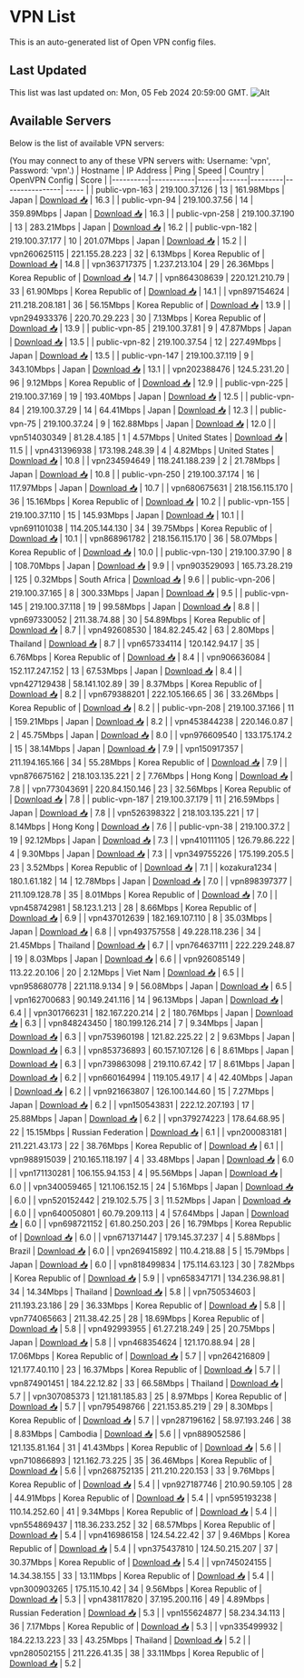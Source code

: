 # VPN List

This is an auto-generated list of Open VPN config files.

## Last Updated

This list was last updated on: Mon, 05 Feb 2024 20:59:00 GMT.
![Alt](https://repobeats.axiom.co/api/embed/186b98318ef1479477931607c1ad7d823f12451f.svg "Repobeats analytics image")

## Available Servers

Below is the list of available VPN servers:

(You may connect to any of these VPN servers with: Username: 'vpn', Password: 'vpn'.)
| Hostname | IP Address | Ping | Speed | Country | OpenVPN Config | Score |
|----------|------------|------|-------|---------|----------------| ----- |
| public-vpn-163 | 219.100.37.126 | 13 | 161.98Mbps | Japan | [Download 📥](./configs/server_0_JP.ovpn) | 16.3 |
| public-vpn-94 | 219.100.37.56 | 14 | 359.89Mbps | Japan | [Download 📥](./configs/server_1_JP.ovpn) | 16.3 |
| public-vpn-258 | 219.100.37.190 | 13 | 283.21Mbps | Japan | [Download 📥](./configs/server_2_JP.ovpn) | 16.2 |
| public-vpn-182 | 219.100.37.177 | 10 | 201.07Mbps | Japan | [Download 📥](./configs/server_3_JP.ovpn) | 15.2 |
| vpn260625115 | 221.155.28.223 | 32 | 6.13Mbps | Korea Republic of | [Download 📥](./configs/server_4_KR.ovpn) | 14.8 |
| vpn363717375 | 1.237.213.104 | 29 | 26.36Mbps | Korea Republic of | [Download 📥](./configs/server_5_KR.ovpn) | 14.7 |
| vpn864308639 | 220.121.210.79 | 33 | 61.90Mbps | Korea Republic of | [Download 📥](./configs/server_6_KR.ovpn) | 14.1 |
| vpn897154624 | 211.218.208.181 | 36 | 56.15Mbps | Korea Republic of | [Download 📥](./configs/server_7_KR.ovpn) | 13.9 |
| vpn294933376 | 220.70.29.223 | 30 | 7.13Mbps | Korea Republic of | [Download 📥](./configs/server_8_KR.ovpn) | 13.9 |
| public-vpn-85 | 219.100.37.81 | 9 | 47.87Mbps | Japan | [Download 📥](./configs/server_9_JP.ovpn) | 13.5 |
| public-vpn-82 | 219.100.37.54 | 12 | 227.49Mbps | Japan | [Download 📥](./configs/server_10_JP.ovpn) | 13.5 |
| public-vpn-147 | 219.100.37.119 | 9 | 343.10Mbps | Japan | [Download 📥](./configs/server_11_JP.ovpn) | 13.1 |
| vpn202388476 | 124.5.231.20 | 96 | 9.12Mbps | Korea Republic of | [Download 📥](./configs/server_12_KR.ovpn) | 12.9 |
| public-vpn-225 | 219.100.37.169 | 19 | 193.40Mbps | Japan | [Download 📥](./configs/server_13_JP.ovpn) | 12.5 |
| public-vpn-84 | 219.100.37.29 | 14 | 64.41Mbps | Japan | [Download 📥](./configs/server_14_JP.ovpn) | 12.3 |
| public-vpn-75 | 219.100.37.24 | 9 | 162.88Mbps | Japan | [Download 📥](./configs/server_15_JP.ovpn) | 12.0 |
| vpn514030349 | 81.28.4.185 | 1 | 4.57Mbps | United States | [Download 📥](./configs/server_16_US.ovpn) | 11.5 |
| vpn431396938 | 173.198.248.39 | 4 | 4.82Mbps | United States | [Download 📥](./configs/server_17_US.ovpn) | 10.8 |
| vpn234594649 | 118.241.188.239 | 2 | 21.78Mbps | Japan | [Download 📥](./configs/server_18_JP.ovpn) | 10.8 |
| public-vpn-250 | 219.100.37.174 | 16 | 117.97Mbps | Japan | [Download 📥](./configs/server_19_JP.ovpn) | 10.7 |
| vpn680675631 | 218.156.115.170 | 36 | 15.16Mbps | Korea Republic of | [Download 📥](./configs/server_20_KR.ovpn) | 10.2 |
| public-vpn-155 | 219.100.37.110 | 15 | 145.93Mbps | Japan | [Download 📥](./configs/server_21_JP.ovpn) | 10.1 |
| vpn691101038 | 114.205.144.130 | 34 | 39.75Mbps | Korea Republic of | [Download 📥](./configs/server_22_KR.ovpn) | 10.1 |
| vpn868961782 | 218.156.115.170 | 36 | 58.07Mbps | Korea Republic of | [Download 📥](./configs/server_23_KR.ovpn) | 10.0 |
| public-vpn-130 | 219.100.37.90 | 8 | 108.70Mbps | Japan | [Download 📥](./configs/server_24_JP.ovpn) | 9.9 |
| vpn903529093 | 165.73.28.219 | 125 | 0.32Mbps | South Africa | [Download 📥](./configs/server_25_ZA.ovpn) | 9.6 |
| public-vpn-206 | 219.100.37.165 | 8 | 300.33Mbps | Japan | [Download 📥](./configs/server_26_JP.ovpn) | 9.5 |
| public-vpn-145 | 219.100.37.118 | 19 | 99.58Mbps | Japan | [Download 📥](./configs/server_27_JP.ovpn) | 8.8 |
| vpn697330052 | 211.38.74.88 | 30 | 54.89Mbps | Korea Republic of | [Download 📥](./configs/server_28_KR.ovpn) | 8.7 |
| vpn492608530 | 184.82.245.42 | 63 | 2.80Mbps | Thailand | [Download 📥](./configs/server_29_TH.ovpn) | 8.7 |
| vpn657334114 | 120.142.94.17 | 35 | 6.76Mbps | Korea Republic of | [Download 📥](./configs/server_30_KR.ovpn) | 8.4 |
| vpn906636084 | 152.117.247.152 | 13 | 67.53Mbps | Japan | [Download 📥](./configs/server_31_JP.ovpn) | 8.4 |
| vpn427129438 | 58.141.102.89 | 39 | 8.37Mbps | Korea Republic of | [Download 📥](./configs/server_32_KR.ovpn) | 8.2 |
| vpn679388201 | 222.105.166.65 | 36 | 33.26Mbps | Korea Republic of | [Download 📥](./configs/server_33_KR.ovpn) | 8.2 |
| public-vpn-208 | 219.100.37.166 | 11 | 159.21Mbps | Japan | [Download 📥](./configs/server_34_JP.ovpn) | 8.2 |
| vpn453844238 | 220.146.0.87 | 2 | 45.75Mbps | Japan | [Download 📥](./configs/server_35_JP.ovpn) | 8.0 |
| vpn976609540 | 133.175.174.2 | 15 | 38.14Mbps | Japan | [Download 📥](./configs/server_36_JP.ovpn) | 7.9 |
| vpn150917357 | 211.194.165.166 | 34 | 55.28Mbps | Korea Republic of | [Download 📥](./configs/server_37_KR.ovpn) | 7.9 |
| vpn876675162 | 218.103.135.221 | 2 | 7.76Mbps | Hong Kong | [Download 📥](./configs/server_38_HK.ovpn) | 7.8 |
| vpn773043691 | 220.84.150.146 | 23 | 32.56Mbps | Korea Republic of | [Download 📥](./configs/server_39_KR.ovpn) | 7.8 |
| public-vpn-187 | 219.100.37.179 | 11 | 216.59Mbps | Japan | [Download 📥](./configs/server_40_JP.ovpn) | 7.8 |
| vpn526398322 | 218.103.135.221 | 17 | 8.14Mbps | Hong Kong | [Download 📥](./configs/server_41_HK.ovpn) | 7.6 |
| public-vpn-38 | 219.100.37.2 | 19 | 92.12Mbps | Japan | [Download 📥](./configs/server_42_JP.ovpn) | 7.3 |
| vpn410111105 | 126.79.86.222 | 4 | 9.30Mbps | Japan | [Download 📥](./configs/server_43_JP.ovpn) | 7.3 |
| vpn349755226 | 175.199.205.5 | 23 | 3.52Mbps | Korea Republic of | [Download 📥](./configs/server_44_KR.ovpn) | 7.1 |
| kozakura1234 | 180.1.61.182 | 14 | 12.78Mbps | Japan | [Download 📥](./configs/server_45_JP.ovpn) | 7.0 |
| vpn898397377 | 211.109.128.78 | 35 | 8.01Mbps | Korea Republic of | [Download 📥](./configs/server_46_KR.ovpn) | 7.0 |
| vpn458742981 | 58.123.1.213 | 28 | 8.66Mbps | Korea Republic of | [Download 📥](./configs/server_47_KR.ovpn) | 6.9 |
| vpn437012639 | 182.169.107.110 | 8 | 35.03Mbps | Japan | [Download 📥](./configs/server_48_JP.ovpn) | 6.8 |
| vpn493757558 | 49.228.118.236 | 34 | 21.45Mbps | Thailand | [Download 📥](./configs/server_49_TH.ovpn) | 6.7 |
| vpn764637111 | 222.229.248.87 | 19 | 8.03Mbps | Japan | [Download 📥](./configs/server_50_JP.ovpn) | 6.6 |
| vpn926085149 | 113.22.20.106 | 20 | 2.12Mbps | Viet Nam | [Download 📥](./configs/server_51_VN.ovpn) | 6.5 |
| vpn958680778 | 221.118.9.134 | 9 | 56.08Mbps | Japan | [Download 📥](./configs/server_52_JP.ovpn) | 6.5 |
| vpn162700683 | 90.149.241.116 | 14 | 96.13Mbps | Japan | [Download 📥](./configs/server_53_JP.ovpn) | 6.4 |
| vpn301766231 | 182.167.220.214 | 2 | 180.76Mbps | Japan | [Download 📥](./configs/server_54_JP.ovpn) | 6.3 |
| vpn848243450 | 180.199.126.214 | 7 | 9.34Mbps | Japan | [Download 📥](./configs/server_55_JP.ovpn) | 6.3 |
| vpn753960198 | 121.82.225.22 | 2 | 9.63Mbps | Japan | [Download 📥](./configs/server_56_JP.ovpn) | 6.3 |
| vpn853736893 | 60.157.107.126 | 6 | 8.61Mbps | Japan | [Download 📥](./configs/server_57_JP.ovpn) | 6.3 |
| vpn739863098 | 219.110.67.42 | 17 | 8.61Mbps | Japan | [Download 📥](./configs/server_58_JP.ovpn) | 6.2 |
| vpn660164994 | 119.105.49.17 | 4 | 42.40Mbps | Japan | [Download 📥](./configs/server_59_JP.ovpn) | 6.2 |
| vpn921663807 | 126.100.144.60 | 15 | 7.27Mbps | Japan | [Download 📥](./configs/server_60_JP.ovpn) | 6.2 |
| vpn150543831 | 222.12.207.193 | 17 | 25.88Mbps | Japan | [Download 📥](./configs/server_61_JP.ovpn) | 6.2 |
| vpn379274223 | 178.64.68.95 | 22 | 15.15Mbps | Russian Federation | [Download 📥](./configs/server_62_RU.ovpn) | 6.1 |
| vpn200083181 | 211.221.43.173 | 22 | 38.76Mbps | Korea Republic of | [Download 📥](./configs/server_63_KR.ovpn) | 6.1 |
| vpn988915039 | 210.165.118.197 | 4 | 33.48Mbps | Japan | [Download 📥](./configs/server_64_JP.ovpn) | 6.0 |
| vpn171130281 | 106.155.94.153 | 4 | 95.56Mbps | Japan | [Download 📥](./configs/server_65_JP.ovpn) | 6.0 |
| vpn340059465 | 121.106.152.15 | 24 | 5.16Mbps | Japan | [Download 📥](./configs/server_66_JP.ovpn) | 6.0 |
| vpn520152442 | 219.102.5.75 | 3 | 11.52Mbps | Japan | [Download 📥](./configs/server_67_JP.ovpn) | 6.0 |
| vpn640050801 | 60.79.209.113 | 4 | 57.64Mbps | Japan | [Download 📥](./configs/server_68_JP.ovpn) | 6.0 |
| vpn698721152 | 61.80.250.203 | 26 | 16.79Mbps | Korea Republic of | [Download 📥](./configs/server_69_KR.ovpn) | 6.0 |
| vpn671371447 | 179.145.37.237 | 4 | 5.88Mbps | Brazil | [Download 📥](./configs/server_70_BR.ovpn) | 6.0 |
| vpn269415892 | 110.4.218.88 | 5 | 15.79Mbps | Japan | [Download 📥](./configs/server_71_JP.ovpn) | 6.0 |
| vpn818499834 | 175.114.63.123 | 30 | 7.82Mbps | Korea Republic of | [Download 📥](./configs/server_72_KR.ovpn) | 5.9 |
| vpn658347171 | 134.236.98.81 | 34 | 14.34Mbps | Thailand | [Download 📥](./configs/server_73_TH.ovpn) | 5.8 |
| vpn750534603 | 211.193.23.186 | 29 | 36.33Mbps | Korea Republic of | [Download 📥](./configs/server_74_KR.ovpn) | 5.8 |
| vpn774065663 | 211.38.42.25 | 28 | 18.69Mbps | Korea Republic of | [Download 📥](./configs/server_75_KR.ovpn) | 5.8 |
| vpn492993955 | 61.27.218.249 | 25 | 20.75Mbps | Japan | [Download 📥](./configs/server_76_JP.ovpn) | 5.8 |
| vpn468354624 | 121.170.88.94 | 28 | 17.06Mbps | Korea Republic of | [Download 📥](./configs/server_77_KR.ovpn) | 5.7 |
| vpn264216809 | 121.177.40.110 | 23 | 16.37Mbps | Korea Republic of | [Download 📥](./configs/server_78_KR.ovpn) | 5.7 |
| vpn874901451 | 184.22.12.82 | 33 | 66.58Mbps | Thailand | [Download 📥](./configs/server_79_TH.ovpn) | 5.7 |
| vpn307085373 | 121.181.185.83 | 25 | 8.97Mbps | Korea Republic of | [Download 📥](./configs/server_80_KR.ovpn) | 5.7 |
| vpn795498766 | 221.153.85.219 | 29 | 8.30Mbps | Korea Republic of | [Download 📥](./configs/server_81_KR.ovpn) | 5.7 |
| vpn287196162 | 58.97.193.246 | 38 | 8.83Mbps | Cambodia | [Download 📥](./configs/server_82_KH.ovpn) | 5.6 |
| vpn889052586 | 121.135.81.164 | 31 | 41.43Mbps | Korea Republic of | [Download 📥](./configs/server_83_KR.ovpn) | 5.6 |
| vpn710866893 | 121.162.73.225 | 35 | 36.46Mbps | Korea Republic of | [Download 📥](./configs/server_84_KR.ovpn) | 5.6 |
| vpn268752135 | 211.210.220.153 | 33 | 9.76Mbps | Korea Republic of | [Download 📥](./configs/server_85_KR.ovpn) | 5.4 |
| vpn927187746 | 210.90.59.105 | 28 | 44.91Mbps | Korea Republic of | [Download 📥](./configs/server_86_KR.ovpn) | 5.4 |
| vpn595193238 | 110.14.252.60 | 41 | 9.34Mbps | Korea Republic of | [Download 📥](./configs/server_87_KR.ovpn) | 5.4 |
| vpn554869437 | 118.36.233.252 | 32 | 68.57Mbps | Korea Republic of | [Download 📥](./configs/server_88_KR.ovpn) | 5.4 |
| vpn416986158 | 124.54.22.42 | 37 | 9.46Mbps | Korea Republic of | [Download 📥](./configs/server_89_KR.ovpn) | 5.4 |
| vpn375437810 | 124.50.215.207 | 37 | 30.37Mbps | Korea Republic of | [Download 📥](./configs/server_90_KR.ovpn) | 5.4 |
| vpn745024155 | 14.34.38.155 | 33 | 13.11Mbps | Korea Republic of | [Download 📥](./configs/server_91_KR.ovpn) | 5.4 |
| vpn300903265 | 175.115.10.42 | 34 | 9.56Mbps | Korea Republic of | [Download 📥](./configs/server_92_KR.ovpn) | 5.3 |
| vpn438117820 | 37.195.200.116 | 49 | 4.89Mbps | Russian Federation | [Download 📥](./configs/server_93_RU.ovpn) | 5.3 |
| vpn155624877 | 58.234.34.113 | 36 | 7.17Mbps | Korea Republic of | [Download 📥](./configs/server_94_KR.ovpn) | 5.3 |
| vpn335499932 | 184.22.13.223 | 33 | 43.25Mbps | Thailand | [Download 📥](./configs/server_95_TH.ovpn) | 5.2 |
| vpn280502155 | 211.226.41.35 | 38 | 33.11Mbps | Korea Republic of | [Download 📥](./configs/server_96_KR.ovpn) | 5.2 |

